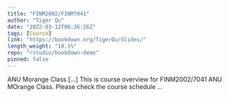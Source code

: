 ```yaml
---
title: "FINM2002/FINM7041"
author: "Tiger Qu"
date: "2022-03-13T06:36:26Z"
tags: [Course]
link: "https://bookdown.org/TigerQu/Slides/"
length_weight: "10.1%"
repo: "rstudio/bookdown-demo"
pinned: false
---
```


ANU Morange Class [...] This is course overview for FINM2002/7041 ANU MOrange Class. Please check the course schedule ...
